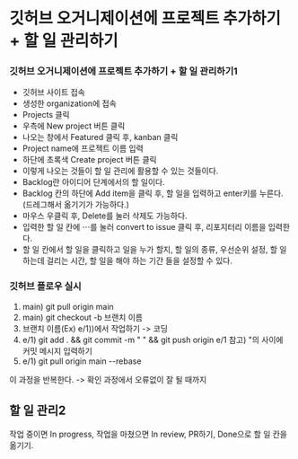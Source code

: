 # 깃허브 오거니제이션에 프로젝트 추가하기 + 할 일 관리하기

### 깃허브 오거니제이션에 프로젝트 추가하기 + 할 일 관리하기1
- 깃허브 사이트 접속
- 생성한 organization에 접속
- Projects 클릭
- 우측에 New project 버튼 클릭
- 나오는 창에서 Featured 클릭 후, kanban 클릭
- Project name에 프로젝트 이름 입력
- 하단에 초록색 Create project 버튼 클릭
- 이렇게 나오는 것들이 할 일 관리에 활용할 수 있는 것들이다.
- Backlog란 아이디어 단계에서의 할 일이다.
- Backlog 칸의 하단에 Add item을 클릭 후, 할 일을 입력하고 enter키를 누른다.(드레그해서 옮기기가 가능하다.)
- 마우스 우클릭 후, Delete를 눌러 삭제도 가능하다.
- 입력한 할 일 칸에 ⋯를 눌러 convert to issue 클릭 후, 리포지터리 이름을 입력한다.
- 할 일 칸에서 할 일을 클릭하고 일을 누가 할지, 할 일의 종류, 우선순위 설정, 할 일하는데 걸리는 시간, 할 일을 해야 하는 기간 들을 설정할 수 있다.

### 깃허브 플로우 실시
1) main) git pull origin main
2) main)  git checkout -b 브랜치 이름
3) 브랜치 이름(Ex) e/1))에서 작업하기 -> 코딩
4) e/1) git add . && git commit -m " " && git push origin e/1
   참고) "의 사이에 커밋 메시지 입력하기
5) e/1) git pull origin main --rebase

이 과정을 반복한다. -> 확인 과정에서 오류없이 잘 될 때까지

## 할 일 관리2
작업 중이면 In progress, 작업을 마쳤으면 In review, PR하기, Done으로 할 일 칸을 옮기기.